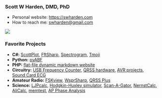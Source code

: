 ### Scott W Harden, DMD, PhD

* Personal website: https://swharden.com
* How to reach me: swharden@gmail.com

[![](https://github-readme-stats.vercel.app/api?username=swharden&count_private=true&show_icons=true)](https://github.com/swharden)

### Favorite Projects
* **C#:** [ScottPlot](https://github.com/swharden/ScottPlot), [FftSharp](https://github.com/swharden/FftSharp), [Spectrogram](https://github.com/swharden/Spectrogram), [Tmoji](https://swharden.com/software/Tmoji/)
* **Python:** [pyABF](https://github.com/swharden/pyABF)
* **PHP:** [flat-file dynamic markdown website](https://github.com/swharden/md2html-php)
* **Circuitry:** [USB Frequency Counter](https://github.com/swharden/USB-Counter), [QRSS hardware](https://github.com/swharden/QRSS-hardware), [AVR projects](https://github.com/swharden/AVR-projects), [Sound Card ECG](https://github.com/swharden/SoundCardECG)
* **Amateur Radio:** [FSKview](https://swharden.com/software/FSKview/), [WsprSharp](https://github.com/swharden/WsprSharp), [QRSS Plus](https://swharden.com/qrss/plus/)
* **Science:** [LJPcalc](https://github.com/swharden/LJPcalc), [Hodgkin-Huxley simulator](https://github.com/swharden/HHSharp), [Scan-A-Gator](https://github.com/swharden/Scan-A-Gator), [NernstCalc](https://swharden.com/software/NernstCalc/), [AliCalc](https://github.com/swharden/AliCalc-Blazor), [memtest](https://github.com/swharden/memtest), [AP Phase Analysis](https://github.com/swharden/AP-Phase-Analysis)
